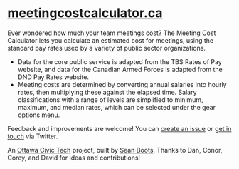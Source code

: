 # [meetingcostcalculator.ca](http://meetingcostcalculator.ca/)

Ever wondered how much your team meetings cost? The Meeting Cost Calculator lets you calculate an estimated cost for meetings, using the standard pay rates used by a variety of public sector organizations.

- Data for the core public service is adapted from the TBS Rates of Pay website, and data for the Canadian Armed Forces is adapted from the DND Pay Rates website.
- Meeting costs are determined by converting annual salaries into hourly rates, then multiplying these against the elapsed time. Salary classifications with a range of levels are simplified to minimum, maximum, and median rates, which can be selected under the gear options menu.

Feedback and improvements are welcome! You can [create an issue](https://github.com/sboots/meetingcostcalculator/issues) or [get in touch](https://twitter.com/sboots/) via Twitter.

An [Ottawa Civic Tech](http://www.yowcivictech.ca/) project, built by [Sean Boots](https://twitter.com/sboots/). Thanks to Dan, Conor, Corey, and David for ideas and contributions!

